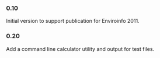 ### 0.10

Initial version to support publication for Enviroinfo 2011.

### 0.20

Add a command line calculator utility and output for test files.
